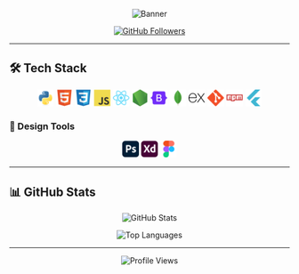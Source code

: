<p align="center">
  <img src="https://raw.githubusercontent.com/one-loop/one-loop/master/img/profile2.gif" alt="Banner"/>
</p>

[comment]: <> (<h1 align="center">Hi 👋, I'm Saad</h1>)
<p align="center">
  <a href="https://github.com/one-loop" target="_blank">
    <img src="https://img.shields.io/github/followers/one-loop?label=Follow%20Me&style=social" alt="GitHub Followers"/>
  </a>
</p>

---

## 🛠️ Tech Stack

<p align="center">
  <!-- Programming Languages -->
  <img src="https://raw.githubusercontent.com/devicons/devicon/master/icons/python/python-original.svg" alt="Python" width="30" height="30"/>
  <img src="https://raw.githubusercontent.com/devicons/devicon/master/icons/html5/html5-original.svg" alt="HTML5" width="30" height="30"/>
  <img src="https://raw.githubusercontent.com/devicons/devicon/master/icons/css3/css3-original.svg" alt="CSS3" width="30" height="30"/>
  <img src="https://raw.githubusercontent.com/devicons/devicon/master/icons/javascript/javascript-original.svg" alt="JavaScript" width="30" height="30"/>
  <img src="https://raw.githubusercontent.com/devicons/devicon/master/icons/react/react-original.svg" alt="React" width="30" height="30"/>
  <img src="https://raw.githubusercontent.com/devicons/devicon/master/icons/nodejs/nodejs-original.svg" alt="Node.js" width="30" height="30"/>
  <img src="https://github.com/devicons/devicon/blob/master/icons/bootstrap/bootstrap-plain.svg" alt="Bootstrap" width="30" height="30"/>
  <img src="https://raw.githubusercontent.com/devicons/devicon/master/icons/mongodb/mongodb-original.svg" alt="MongoDB" width="30" height="30"/>
  <img src="https://raw.githubusercontent.com/devicons/devicon/master/icons/express/express-original.svg" alt="Express.js" width="30" height="30"/>
  <img src="https://raw.githubusercontent.com/devicons/devicon/master/icons/git/git-original.svg" alt="Git" width="30" height="30"/>
  <img src="https://github.com/devicons/devicon/blob/master/icons/npm/npm-original-wordmark.svg" alt="NPM" width="30" height="30"/>
  <img src="https://github.com/devicons/devicon/blob/master/icons/flutter/flutter-plain.svg" alt="Flutter" width="30" height="30"/>
</p>

### 🎨 Design Tools
<p align="center">
  <img src="https://github.com/devicons/devicon/blob/master/icons/photoshop/photoshop-plain.svg" alt="Adobe Photoshop" width="30" height="30"/>
  <img src="https://github.com/devicons/devicon/blob/master/icons/xd/xd-plain.svg" alt="Adobe XD" width="30" height="30"/>
  <img src="https://github.com/devicons/devicon/blob/master/icons/figma/figma-original.svg" alt="Figma" width="30" height="30"/>
</p>

---

## 📊 GitHub Stats

<p align="center">
  <img src="https://github-readme-stats.vercel.app/api?username=one-loop&show_icons=true&theme=catppuccin_mocha" alt="GitHub Stats"/>
</p>

<p align="center">
  <img src="https://github-readme-stats.vercel.app/api/top-langs/?username=one-loop&layout=compact&theme=catppuccin_mocha&langs_count=5" alt="Top Languages"/>
</p>

---

<p align="center">
  <img src="https://komarev.com/ghpvc/?username=one-loop&style=flat-square" alt="Profile Views"/>
</p>
